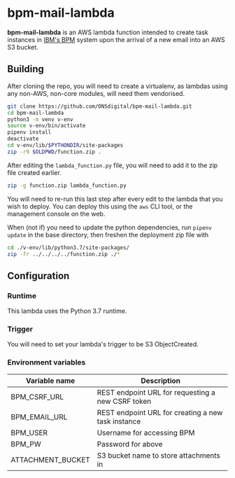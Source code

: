# bpm-mail-lambda

**bpm-mail-lambda** is an AWS lambda function intended to create task instances in [IBM's BPM](https://www.ibm.com/Automation/BPM‎) system upon the arrival of a new email into an AWS S3 bucket.

## Building

After cloning the repo, you will need to create a virtualenv, as lambdas using any non-AWS, non-core modules, will need them vendorised.

```sh
git clone https://github.com/ONSdigital/bpm-mail-lambda.git
cd bpm-mail-lambda
python3 -m venv v-env
source v-env/bin/activate
pipenv install
deactivate
cd v-env/lib/$PYTHONDIR/site-packages
zip -r9 $OLDPWD/function.zip .
```

After editing the `lambda_function.py` file, you will need to add it to the zip file created earlier.

```sh
zip -g function.zip lambda_function.py
```

You will need to re-run this last step after every edit to the lambda that you wish to deploy. You can deploy this using the `aws` CLI tool, or the management console on the web.

When (not if) you need to update the python dependencies, run `pipenv update` in the base directory, then freshen the deployment zip file with

```sh
cd ./v-env/lib/python3.7/site-packages/
zip -fr ../../../../function.zip ./*
```

## Configuration

### Runtime

This lambda uses the Python 3.7 runtime.

### Trigger

You will need to set your lambda's trigger to be S3 ObjectCreated.

### Environment variables

| Variable name     | Description |
| ------------------|-------------|
| BPM_CSRF_URL      | REST endpoint URL for requesting a new CSRF token |
| BPM_EMAIL_URL     | REST endpoint URL for creating a new task instance |
| BPM_USER          | Username for accessing BPM |
| BPM_PW            | Password for above |
| ATTACHMENT_BUCKET | S3 bucket name to store attachments in |
